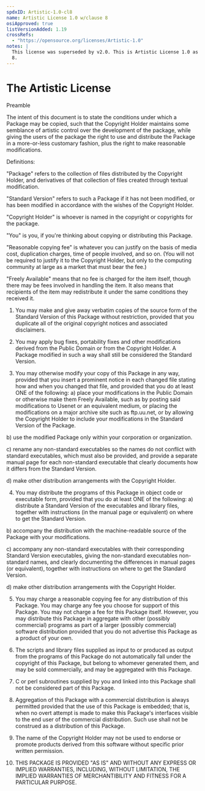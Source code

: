 ```yaml
---
spdxID: Artistic-1.0-cl8
name: Artistic License 1.0 w/clause 8
osiApproved: true
listVersionAdded: 1.19
crossRefs: 
  - "https://opensource.org/licenses/Artistic-1.0"
notes: |
  This license was superseded by v2.0. This is Artistic License 1.0 as found on OSI site, including clause
  8.
---
```


# The Artistic License

Preamble

The intent of this document is to state the conditions under which a Package may be copied, such that the Copyright Holder maintains some semblance of artistic control over the development of the package, while giving the users of the package the right to use and distribute the Package in a more-or-less customary fashion, plus the right to make reasonable modifications.

Definitions:

"Package" refers to the collection of files distributed by the Copyright Holder, and derivatives of that collection of files created through textual modification.

"Standard Version" refers to such a Package if it has not been modified, or has been modified in accordance with the wishes of the Copyright Holder.

"Copyright Holder" is whoever is named in the copyright or copyrights for the package.

"You" is you, if you're thinking about copying or distributing this Package.

"Reasonable copying fee" is whatever you can justify on the basis of media cost, duplication charges, time of people involved, and so on. (You will not be required to justify it to the Copyright Holder, but only to the computing community at large as a market that must bear the fee.)

"Freely Available" means that no fee is charged for the item itself, though there may be fees involved in handling the item. It also means that recipients of the item may redistribute it under the same conditions they received it.

1. You may make and give away verbatim copies of the source form of the Standard Version of this Package without restriction, provided that you duplicate all of the original copyright notices and associated disclaimers.

2. You may apply bug fixes, portability fixes and other modifications derived from the Public Domain or from the Copyright Holder. A Package modified in such a way shall still be considered the Standard Version.

3. You may otherwise modify your copy of this Package in any way, provided that you insert a prominent notice in each changed file stating how and when you changed that file, and provided that you do at least ONE of the following:
  a) place your modifications in the Public Domain or otherwise make them Freely Available, such as by posting said modifications to Usenet or an equivalent medium, or placing the modifications on a major archive site such as ftp.uu.net, or by allowing the Copyright Holder to include your modifications in the Standard Version of the Package.

  b) use the modified Package only within your corporation or organization.

  c) rename any non-standard executables so the names do not conflict with standard executables, which must also be provided, and provide a separate manual page for each non-standard executable that clearly documents how it differs from the Standard Version.

  d) make other distribution arrangements with the Copyright Holder.

4. You may distribute the programs of this Package in object code or executable form, provided that you do at least ONE of the following:
  a) distribute a Standard Version of the executables and library files, together with instructions (in the manual page or equivalent) on where to get the Standard Version.

  b) accompany the distribution with the machine-readable source of the Package with your modifications.

  c) accompany any non-standard executables with their corresponding Standard Version executables, giving the non-standard executables non-standard names, and clearly documenting the differences in manual pages (or equivalent), together with instructions on where to get the Standard Version.

  d) make other distribution arrangements with the Copyright Holder.

5. You may charge a reasonable copying fee for any distribution of this Package. You may charge any fee you choose for support of this Package. You may not charge a fee for this Package itself. However, you may distribute this Package in aggregate with other (possibly commercial) programs as part of a larger (possibly commercial) software distribution provided that you do not advertise this Package as a product of your own.

6. The scripts and library files supplied as input to or produced as output from the programs of this Package do not automatically fall under the copyright of this Package, but belong to whomever generated them, and may be sold commercially, and may be aggregated with this Package.

7. C or perl subroutines supplied by you and linked into this Package shall not be considered part of this Package.

8. Aggregation of this Package with a commercial distribution is always permitted provided that the use of this Package is embedded; that is, when no overt attempt is made to make this Package's interfaces visible to the end user of the commercial distribution. Such use shall not be construed as a distribution of this Package.

9. The name of the Copyright Holder may not be used to endorse or promote products derived from this software without specific prior written permission.

10. THIS PACKAGE IS PROVIDED "AS IS" AND WITHOUT ANY EXPRESS OR IMPLIED WARRANTIES, INCLUDING, WITHOUT LIMITATION, THE IMPLIED WARRANTIES OF MERCHANTIBILITY AND FITNESS FOR A PARTICULAR PURPOSE.
